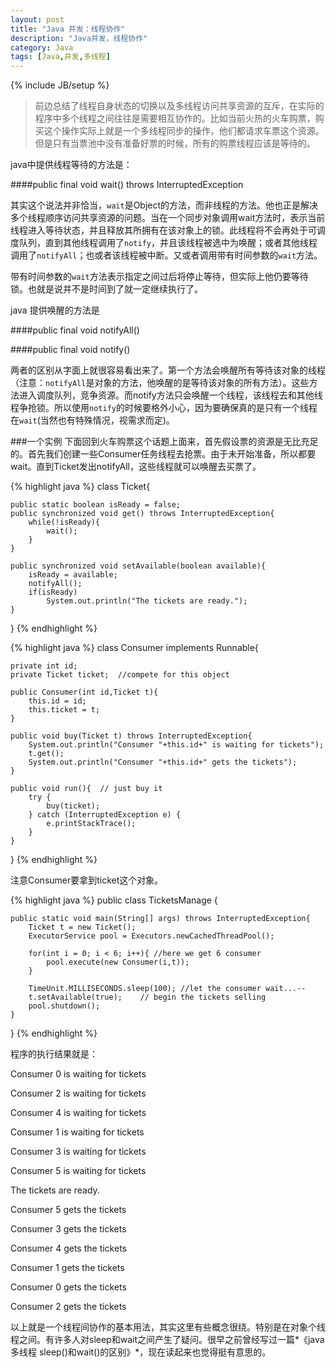 ```yaml
---
layout: post
title: "Java 并发：线程协作"
description: "Java并发，线程协作"
category: Java
tags: [Java,并发,多线程]
---
```

{% include JB/setup %}
>前边总结了线程自身状态的切换以及多线程访问共享资源的互斥，在实际的程序中多个线程之间往往是需要相互协作的。比如当前火热的火车购票，购买这个操作实际上就是一个多线程同步的操作，他们都请求车票这个资源。但是只有当票池中没有准备好票的时候，所有的购票线程应该是等待的。

java中提供线程等待的方法是：

####public final void wait() throws InterruptedException

其实这个说法并非恰当，`wait`是Object的方法，而非线程的方法。他也正是解决多个线程顺序访问共享资源的问题。当在一个同步对象调用wait方法时，表示当前线程进入等待状态，并且释放其所拥有在该对象上的锁。此线程将不会再处于可调度队列，直到其他线程调用了`notify`，并且该线程被选中为唤醒；或者其他线程调用了`notifyAll`；也或者该线程被中断。又或者调用带有时间参数的`wait`方法。

带有时间参数的`wait`方法表示指定之间过后将停止等待，但实际上他仍要等待锁。也就是说并不是时间到了就一定继续执行了。

java 提供唤醒的方法是

####public final void notifyAll()

####public final void notify()

两者的区别从字面上就很容易看出来了。第一个方法会唤醒所有等待该对象的线程（注意：`notifyAll`是对象的方法，他唤醒的是等待该对象的所有方法）。这些方法进入调度队列，竞争资源。而notify方法只会唤醒一个线程，该线程去和其他线程争抢锁。所以使用`notify`的时候要格外小心，因为要确保真的是只有一个线程在`wait`(当然也有特殊情况，视需求而定)。

###一个实例
下面回到火车购票这个话题上面来，首先假设票的资源是无比充足的。首先我们创建一些Consumer任务线程去抢票。由于未开始准备，所以都要wait。直到Ticket发出notifyAll，这些线程就可以唤醒去买票了。

{% highlight java %}
class Ticket{ 
 
    public static boolean isReady = false;
    public synchronized void get() throws InterruptedException{
        while(!isReady){
            wait();
        }
    }
 
    public synchronized void setAvailable(boolean available){
        isReady = available;
        notifyAll();
        if(isReady)
            System.out.println("The tickets are ready.");
    }
}
{% endhighlight %}

{% highlight java %}
class Consumer implements Runnable{
 
    private int id;
    private Ticket ticket;  //compete for this object
 
    public Consumer(int id,Ticket t){  
        this.id = id;
        this.ticket = t;
    }
 
    public void buy(Ticket t) throws InterruptedException{
        System.out.println("Consumer "+this.id+" is waiting for tickets");
        t.get();
        System.out.println("Consumer "+this.id+" gets the tickets");
    }
 
    public void run(){  // just buy it 
        try {
            buy(ticket);
        } catch (InterruptedException e) {
            e.printStackTrace();
        }
    }
}
{% endhighlight %}

注意Consumer要拿到ticket这个对象。

{% highlight java %}
public class TicketsManage {
 
    public static void main(String[] args) throws InterruptedException{
        Ticket t = new Ticket();
        ExecutorService pool = Executors.newCachedThreadPool();
 
        for(int i = 0; i < 6; i++){ //here we get 6 consumer
            pool.execute(new Consumer(i,t));
        }
 
        TimeUnit.MILLISECONDS.sleep(100); //let the consumer wait...--
        t.setAvailable(true);    // begin the tickets selling
        pool.shutdown();
    }
 
}
{% endhighlight %}

程序的执行结果就是：

Consumer 0 is waiting for tickets

Consumer 2 is waiting for tickets

Consumer 4 is waiting for tickets

Consumer 1 is waiting for tickets

Consumer 3 is waiting for tickets

Consumer 5 is waiting for tickets

The tickets are ready.

Consumer 5 gets the tickets

Consumer 3 gets the tickets

Consumer 4 gets the tickets

Consumer 1 gets the tickets

Consumer 0 gets the tickets

Consumer 2 gets the tickets

以上就是一个线程间协作的基本用法，其实这里有些概念很绕。特别是在对象个线程之间。有许多人对sleep和wait之间产生了疑问。很早之前曾经写过一篇*《java多线程 sleep()和wait()的区别》*，现在读起来也觉得挺有意思的。

